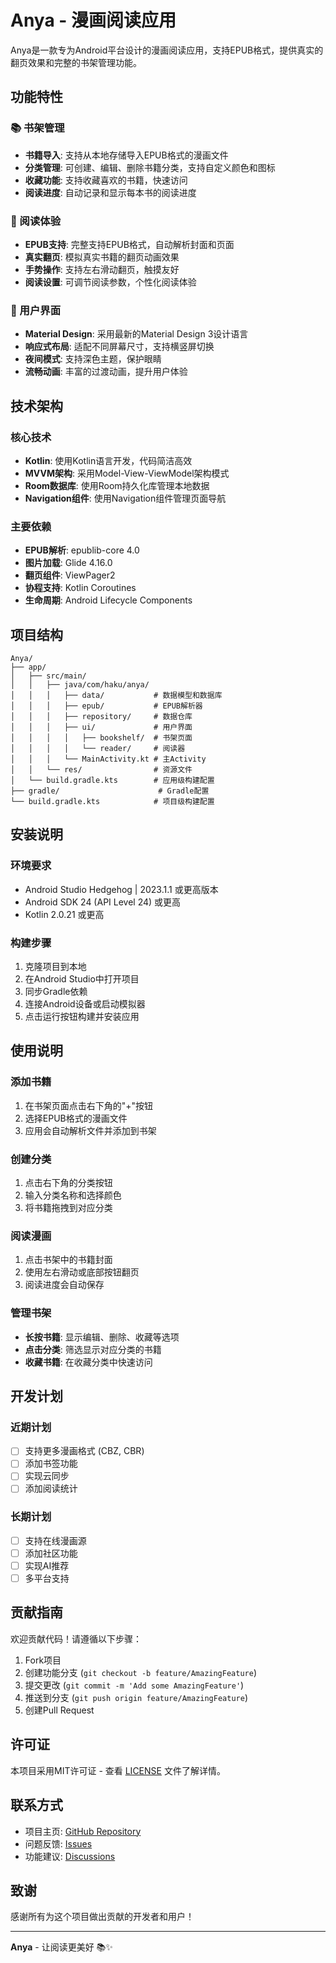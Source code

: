 # Anya - 漫画阅读应用

Anya是一款专为Android平台设计的漫画阅读应用，支持EPUB格式，提供真实的翻页效果和完整的书架管理功能。

## 功能特性

### 📚 书架管理
- **书籍导入**: 支持从本地存储导入EPUB格式的漫画文件
- **分类管理**: 可创建、编辑、删除书籍分类，支持自定义颜色和图标
- **收藏功能**: 支持收藏喜欢的书籍，快速访问
- **阅读进度**: 自动记录和显示每本书的阅读进度

### 📖 阅读体验
- **EPUB支持**: 完整支持EPUB格式，自动解析封面和页面
- **真实翻页**: 模拟真实书籍的翻页动画效果
- **手势操作**: 支持左右滑动翻页，触摸友好
- **阅读设置**: 可调节阅读参数，个性化阅读体验

### 🎨 用户界面
- **Material Design**: 采用最新的Material Design 3设计语言
- **响应式布局**: 适配不同屏幕尺寸，支持横竖屏切换
- **夜间模式**: 支持深色主题，保护眼睛
- **流畅动画**: 丰富的过渡动画，提升用户体验

## 技术架构

### 核心技术
- **Kotlin**: 使用Kotlin语言开发，代码简洁高效
- **MVVM架构**: 采用Model-View-ViewModel架构模式
- **Room数据库**: 使用Room持久化库管理本地数据
- **Navigation组件**: 使用Navigation组件管理页面导航

### 主要依赖
- **EPUB解析**: epublib-core 4.0
- **图片加载**: Glide 4.16.0
- **翻页组件**: ViewPager2
- **协程支持**: Kotlin Coroutines
- **生命周期**: Android Lifecycle Components

## 项目结构

```
Anya/
├── app/
│   ├── src/main/
│   │   ├── java/com/haku/anya/
│   │   │   ├── data/           # 数据模型和数据库
│   │   │   ├── epub/           # EPUB解析器
│   │   │   ├── repository/     # 数据仓库
│   │   │   ├── ui/             # 用户界面
│   │   │   │   ├── bookshelf/  # 书架页面
│   │   │   │   └── reader/     # 阅读器
│   │   │   └── MainActivity.kt # 主Activity
│   │   └── res/                # 资源文件
│   └── build.gradle.kts        # 应用级构建配置
├── gradle/                      # Gradle配置
└── build.gradle.kts            # 项目级构建配置
```

## 安装说明

### 环境要求
- Android Studio Hedgehog | 2023.1.1 或更高版本
- Android SDK 24 (API Level 24) 或更高
- Kotlin 2.0.21 或更高

### 构建步骤
1. 克隆项目到本地
2. 在Android Studio中打开项目
3. 同步Gradle依赖
4. 连接Android设备或启动模拟器
5. 点击运行按钮构建并安装应用

## 使用说明

### 添加书籍
1. 在书架页面点击右下角的"+"按钮
2. 选择EPUB格式的漫画文件
3. 应用会自动解析文件并添加到书架

### 创建分类
1. 点击右下角的分类按钮
2. 输入分类名称和选择颜色
3. 将书籍拖拽到对应分类

### 阅读漫画
1. 点击书架中的书籍封面
2. 使用左右滑动或底部按钮翻页
3. 阅读进度会自动保存

### 管理书架
- **长按书籍**: 显示编辑、删除、收藏等选项
- **点击分类**: 筛选显示对应分类的书籍
- **收藏书籍**: 在收藏分类中快速访问

## 开发计划

### 近期计划
- [ ] 支持更多漫画格式 (CBZ, CBR)
- [ ] 添加书签功能
- [ ] 实现云同步
- [ ] 添加阅读统计

### 长期计划
- [ ] 支持在线漫画源
- [ ] 添加社区功能
- [ ] 实现AI推荐
- [ ] 多平台支持

## 贡献指南

欢迎贡献代码！请遵循以下步骤：

1. Fork项目
2. 创建功能分支 (`git checkout -b feature/AmazingFeature`)
3. 提交更改 (`git commit -m 'Add some AmazingFeature'`)
4. 推送到分支 (`git push origin feature/AmazingFeature`)
5. 创建Pull Request

## 许可证

本项目采用MIT许可证 - 查看 [LICENSE](LICENSE) 文件了解详情。

## 联系方式

- 项目主页: [GitHub Repository](https://github.com/yourusername/anya)
- 问题反馈: [Issues](https://github.com/yourusername/anya/issues)
- 功能建议: [Discussions](https://github.com/yourusername/anya/discussions)

## 致谢

感谢所有为这个项目做出贡献的开发者和用户！

---

**Anya** - 让阅读更美好 📚✨

